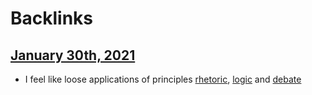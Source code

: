 
# Backlinks
## [January 30th, 2021](<January 30th, 2021.md>)
- I feel like loose applications of principles [rhetoric](<rhetoric.md>), [logic](<logic.md>) and [debate](<debate.md>)

